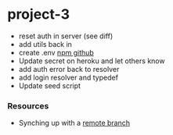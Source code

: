 # project-3
- reset auth in server (see diff)
- add utils back in
- create .env [npm github](https://github.com/motdotla/dotenv#readme)
- Update secret on heroku and let others know
- add auth error back to resolver
- add login resolver and typedef
- Update seed script

### Resources
- Synching up with a [remote branch](https://www.ocpsoft.org/tutorials/git/reset-and-sync-local-respository-with-remote-branch/)